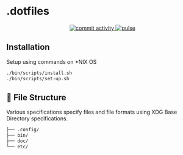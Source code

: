 # .dotfiles

<div align="center">
<a href='https://github.com/claudiolau/.dotfiles/graphs/commit-activity'>
    <img alt='commit activity' src='https://img.shields.io/github/contributors/claudiolau/.dotfiles?style=for-the-badge&logo=starship'></img>
</a>
<a href='https://github.com/claudiolau/.dotfiles/pulse'>
    <img alt='pulse'src ='https://img.shields.io/github/commit-activity/w/claudiolau/.dotfiles/main?style=for-the-badge&logo=starship'></img>
</a>
</div>

## Installation

Setup using commands on \*NIX OS

```bash
./bin/scripts/install.sh
./bin/scripts/set-up.sh
```

## 📂 File Structure

Various specifications specify files and file formats using XDG Base Directory specifications.

```bash
├── .config/
├── bin/
├── doc/
└── etc/
```
